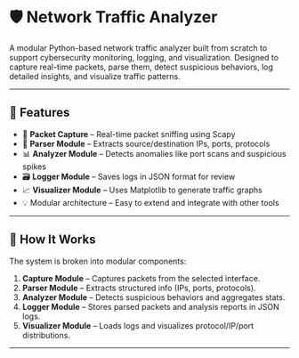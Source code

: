 # 🛡️ Network Traffic Analyzer

A modular Python-based network traffic analyzer built from scratch to support cybersecurity monitoring, logging, and visualization. Designed to capture real-time packets, parse them, detect suspicious behaviors, log detailed insights, and visualize traffic patterns.

---

## 🚀 Features

- 🔎 **Packet Capture** – Real-time packet sniffing using Scapy
- 🧩 **Parser Module** – Extracts source/destination IPs, ports, protocols
- 📊 **Analyzer Module** – Detects anomalies like port scans and suspicious spikes
- 🗃️ **Logger Module** – Saves logs in JSON format for review
- 📈 **Visualizer Module** – Uses Matplotlib to generate traffic graphs
- 💡 Modular architecture – Easy to extend and integrate with other tools

---

## 🧠 How It Works

The system is broken into modular components:

1. **Capture Module** – Captures packets from the selected interface.
2. **Parser Module** – Extracts structured info (IPs, ports, protocols).
3. **Analyzer Module** – Detects suspicious behaviors and aggregates stats.
4. **Logger Module** – Stores parsed packets and analysis reports in JSON logs.
5. **Visualizer Module** – Loads logs and visualizes protocol/IP/port distributions.

---

